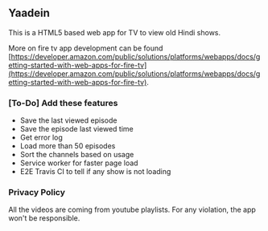 ## Yaadein

This is a HTML5 based web app for TV to view old Hindi shows.

More on fire tv app development can be found [https://developer.amazon.com/public/solutions/platforms/webapps/docs/getting-started-with-web-apps-for-fire-tv](https://developer.amazon.com/public/solutions/platforms/webapps/docs/getting-started-with-web-apps-for-fire-tv).

### [To-Do] Add these features

* Save the last viewed episode
* Save the episode last viewed time
* Get error log
* Load more than 50 episodes
* Sort the channels based on usage
* Service worker for faster page load
* E2E Travis CI to tell if any show is not loading

### Privacy Policy

All the videos are coming from youtube playlists. For any violation, the app won't be responsible.